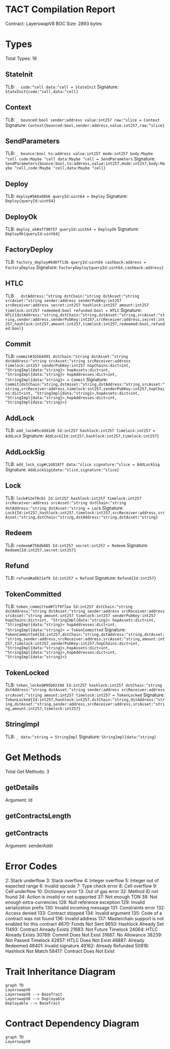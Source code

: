# TACT Compilation Report
Contract: LayerswapV8
BOC Size: 2893 bytes

# Types
Total Types: 16

## StateInit
TLB: `_ code:^cell data:^cell = StateInit`
Signature: `StateInit{code:^cell,data:^cell}`

## Context
TLB: `_ bounced:bool sender:address value:int257 raw:^slice = Context`
Signature: `Context{bounced:bool,sender:address,value:int257,raw:^slice}`

## SendParameters
TLB: `_ bounce:bool to:address value:int257 mode:int257 body:Maybe ^cell code:Maybe ^cell data:Maybe ^cell = SendParameters`
Signature: `SendParameters{bounce:bool,to:address,value:int257,mode:int257,body:Maybe ^cell,code:Maybe ^cell,data:Maybe ^cell}`

## Deploy
TLB: `deploy#946a98b6 queryId:uint64 = Deploy`
Signature: `Deploy{queryId:uint64}`

## DeployOk
TLB: `deploy_ok#aff90f57 queryId:uint64 = DeployOk`
Signature: `DeployOk{queryId:uint64}`

## FactoryDeploy
TLB: `factory_deploy#6d0ff13b queryId:uint64 cashback:address = FactoryDeploy`
Signature: `FactoryDeploy{queryId:uint64,cashback:address}`

## HTLC
TLB: `_ dstAddress:^string dstChain:^string dstAsset:^string srcAsset:^string sender:address senderPubKey:int257 srcReceiver:address secret:int257 hashlock:int257 amount:int257 timelock:int257 redeemed:bool refunded:bool = HTLC`
Signature: `HTLC{dstAddress:^string,dstChain:^string,dstAsset:^string,srcAsset:^string,sender:address,senderPubKey:int257,srcReceiver:address,secret:int257,hashlock:int257,amount:int257,timelock:int257,redeemed:bool,refunded:bool}`

## Commit
TLB: `commit#1b564d91 dstChain:^string dstAsset:^string dstAddress:^string srcAsset:^string srcReceiver:address timelock:int257 senderPubKey:int257 hopChains:dict<int, ^StringImpl{data:^string}> hopAssets:dict<int, ^StringImpl{data:^string}> hopAddresses:dict<int, ^StringImpl{data:^string}> = Commit`
Signature: `Commit{dstChain:^string,dstAsset:^string,dstAddress:^string,srcAsset:^string,srcReceiver:address,timelock:int257,senderPubKey:int257,hopChains:dict<int, ^StringImpl{data:^string}>,hopAssets:dict<int, ^StringImpl{data:^string}>,hopAddresses:dict<int, ^StringImpl{data:^string}>}`

## AddLock
TLB: `add_lock#5cdd41d9 Id:int257 hashlock:int257 timelock:int257 = AddLock`
Signature: `AddLock{Id:int257,hashlock:int257,timelock:int257}`

## AddLockSig
TLB: `add_lock_sig#c1d818ff data:^slice signature:^slice = AddLockSig`
Signature: `AddLockSig{data:^slice,signature:^slice}`

## Lock
TLB: `lock#12e78cb1 Id:int257 hashlock:int257 timelock:int257 srcReceiver:address srcAsset:^string dstChain:^string dstAddress:^string dstAsset:^string = Lock`
Signature: `Lock{Id:int257,hashlock:int257,timelock:int257,srcReceiver:address,srcAsset:^string,dstChain:^string,dstAddress:^string,dstAsset:^string}`

## Redeem
TLB: `redeem#758db085 Id:int257 secret:int257 = Redeem`
Signature: `Redeem{Id:int257,secret:int257}`

## Refund
TLB: `refund#ad821ef9 Id:int257 = Refund`
Signature: `Refund{Id:int257}`

## TokenCommitted
TLB: `token_committed#71f9f7aa Id:int257 dstChain:^string dstAddress:^string dstAsset:^string sender:address srcReceiver:address srcAsset:^string amount:int257 timelock:int257 senderPubKey:int257 hopChains:dict<int, ^StringImpl{data:^string}> hopAssets:dict<int, ^StringImpl{data:^string}> hopAddresses:dict<int, ^StringImpl{data:^string}> = TokenCommitted`
Signature: `TokenCommitted{Id:int257,dstChain:^string,dstAddress:^string,dstAsset:^string,sender:address,srcReceiver:address,srcAsset:^string,amount:int257,timelock:int257,senderPubKey:int257,hopChains:dict<int, ^StringImpl{data:^string}>,hopAssets:dict<int, ^StringImpl{data:^string}>,hopAddresses:dict<int, ^StringImpl{data:^string}>}`

## TokenLocked
TLB: `token_locked#95b0219d Id:int257 hashlock:int257 dstChain:^string dstAddress:^string dstAsset:^string sender:address srcReceiver:address srcAsset:^string amount:int257 timelock:int257 = TokenLocked`
Signature: `TokenLocked{Id:int257,hashlock:int257,dstChain:^string,dstAddress:^string,dstAsset:^string,sender:address,srcReceiver:address,srcAsset:^string,amount:int257,timelock:int257}`

## StringImpl
TLB: `_ data:^string = StringImpl`
Signature: `StringImpl{data:^string}`

# Get Methods
Total Get Methods: 3

## getDetails
Argument: Id

## getContractsLength

## getContracts
Argument: senderAddr

# Error Codes
2: Stack underflow
3: Stack overflow
4: Integer overflow
5: Integer out of expected range
6: Invalid opcode
7: Type check error
8: Cell overflow
9: Cell underflow
10: Dictionary error
13: Out of gas error
32: Method ID not found
34: Action is invalid or not supported
37: Not enough TON
38: Not enough extra-currencies
128: Null reference exception
129: Invalid serialization prefix
130: Invalid incoming message
131: Constraints error
132: Access denied
133: Contract stopped
134: Invalid argument
135: Code of a contract was not found
136: Invalid address
137: Masterchain support is not enabled for this contract
4670: Funds Not Sent
8650: Hashlock Already Set
11493: Contract Already Exists
21683: Not Future Timelock
24064: HTLC Already Exists
30789: Commit Does Not Exist
31687: No Allowance
38239: Not Passed Timelock
42857: HTLC Does Not Exist
46887: Already Redeemed
48401: Invalid signature
49162: Already Refunded
50918: Hashlock Not Match
58417: Contract Does Not Exist

# Trait Inheritance Diagram

```mermaid
graph TD
LayerswapV8
LayerswapV8 --> BaseTrait
LayerswapV8 --> Deployable
Deployable --> BaseTrait
```

# Contract Dependency Diagram

```mermaid
graph TD
LayerswapV8
```